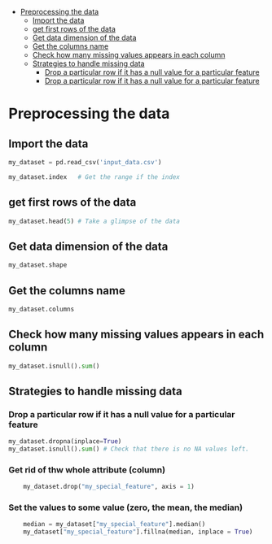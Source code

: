 <!--ts-->
   * [Preprocessing the data](#preprocessing-the-data)
      * [Import the data](#import-the-data)
      * [get first rows of the data](#get-first-rows-of-the-data)
      * [Get data dimension of the data](#get-data-dimension-of-the-data)
      * [Get the columns name](#get-the-columns-name)
      * [Check how many missing values appears in each column](#check-how-many-missing-values-appears-in-each-column)
      * [Strategies to handle missing data](#strategies-to-handle-missing-data)
         * [Drop a particular row if it has a null value for a particular feature](#drop-a-particular-row-if-it-has-a-null-value-for-a-particular-feature)
         * [Drop a particular row if it has a null value for a particular feature](#drop-a-particular-row-if-it-has-a-null-value-for-a-particular-feature-1)

<!-- Added by: gil_diy, at: 2019-10-28T09:40+02:00 -->

<!--te-->


# Preprocessing the data

## Import the data

```python
my_dataset = pd.read_csv('input_data.csv')

my_dataset.index   # Get the range if the index

```

## get first rows of the data
```python
my_dataset.head(5) # Take a glimpse of the data
```

## Get data dimension of the data
```python
my_dataset.shape
```

## Get the columns name
```python
my_dataset.columns
```

## Check how many missing values appears in each column
```python
my_dataset.isnull().sum()
```

## Strategies to handle missing data

### Drop a particular row if it has a null value for a particular feature
```python
my_dataset.dropna(inplace=True)
my_dataset.isnull().sum() # Check that there is no NA values left.
```

### Get rid of thw whole attribute (column)
```python
	my_dataset.drop("my_special_feature", axis = 1)
```

### Set the values to some value (zero, the mean, the median)
```python
	median = my_dataset["my_special_feature"].median()
	my_dataset["my_special_feature"].fillna(median, inplace = True)
```
